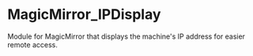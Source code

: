 # MagicMirror_IPDisplay
Module for MagicMirror that displays the machine's IP address for easier remote access.
